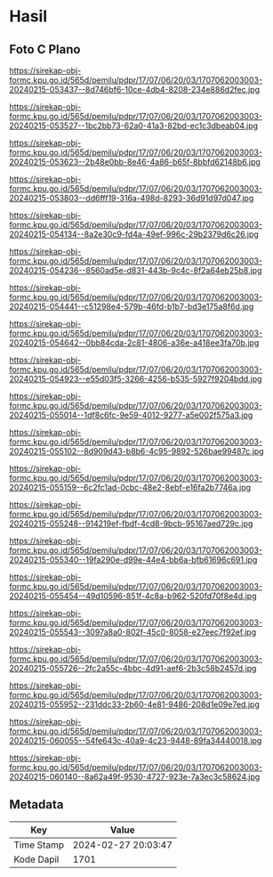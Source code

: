 # Hasil

## Foto C Plano

https://sirekap-obj-formc.kpu.go.id/565d/pemilu/pdpr/17/07/06/20/03/1707062003003-20240215-053437--8d746bf6-10ce-4db4-8208-234e886d2fec.jpg

https://sirekap-obj-formc.kpu.go.id/565d/pemilu/pdpr/17/07/06/20/03/1707062003003-20240215-053527--1bc2bb73-62a0-41a3-82bd-ec1c3dbeab04.jpg

https://sirekap-obj-formc.kpu.go.id/565d/pemilu/pdpr/17/07/06/20/03/1707062003003-20240215-053623--2b48e0bb-8e46-4a86-b65f-8bbfd62148b6.jpg

https://sirekap-obj-formc.kpu.go.id/565d/pemilu/pdpr/17/07/06/20/03/1707062003003-20240215-053803--dd6fff19-316a-498d-8293-36d91d97d047.jpg

https://sirekap-obj-formc.kpu.go.id/565d/pemilu/pdpr/17/07/06/20/03/1707062003003-20240215-054134--8a2e30c9-fd4a-49ef-996c-29b2379d6c26.jpg

https://sirekap-obj-formc.kpu.go.id/565d/pemilu/pdpr/17/07/06/20/03/1707062003003-20240215-054236--8560ad5e-d831-443b-9c4c-8f2a64eb25b8.jpg

https://sirekap-obj-formc.kpu.go.id/565d/pemilu/pdpr/17/07/06/20/03/1707062003003-20240215-054441--c51298e4-579b-46fd-b1b7-bd3e175a8f6d.jpg

https://sirekap-obj-formc.kpu.go.id/565d/pemilu/pdpr/17/07/06/20/03/1707062003003-20240215-054642--0bb84cda-2c81-4806-a36e-a418ee3fa70b.jpg

https://sirekap-obj-formc.kpu.go.id/565d/pemilu/pdpr/17/07/06/20/03/1707062003003-20240215-054923--e55d03f5-3266-4256-b535-5927f9204bdd.jpg

https://sirekap-obj-formc.kpu.go.id/565d/pemilu/pdpr/17/07/06/20/03/1707062003003-20240215-055014--1df8c6fc-9e59-4012-9277-a5e002f575a3.jpg

https://sirekap-obj-formc.kpu.go.id/565d/pemilu/pdpr/17/07/06/20/03/1707062003003-20240215-055102--8d909d43-b8b6-4c95-9892-526bae99487c.jpg

https://sirekap-obj-formc.kpu.go.id/565d/pemilu/pdpr/17/07/06/20/03/1707062003003-20240215-055159--6c2fc1ad-0cbc-48e2-8ebf-e16fa2b7746a.jpg

https://sirekap-obj-formc.kpu.go.id/565d/pemilu/pdpr/17/07/06/20/03/1707062003003-20240215-055248--914219ef-fbdf-4cd8-9bcb-95167aed729c.jpg

https://sirekap-obj-formc.kpu.go.id/565d/pemilu/pdpr/17/07/06/20/03/1707062003003-20240215-055340--19fa290e-d99e-44e4-bb6a-bfb61696c691.jpg

https://sirekap-obj-formc.kpu.go.id/565d/pemilu/pdpr/17/07/06/20/03/1707062003003-20240215-055454--49d10596-851f-4c8a-b962-520fd70f8e4d.jpg

https://sirekap-obj-formc.kpu.go.id/565d/pemilu/pdpr/17/07/06/20/03/1707062003003-20240215-055543--3097a8a0-802f-45c0-8058-e27eec7f92ef.jpg

https://sirekap-obj-formc.kpu.go.id/565d/pemilu/pdpr/17/07/06/20/03/1707062003003-20240215-055726--2fc2a55c-4bbc-4d91-aef6-2b3c58b2457d.jpg

https://sirekap-obj-formc.kpu.go.id/565d/pemilu/pdpr/17/07/06/20/03/1707062003003-20240215-055952--231ddc33-2b60-4e81-9486-208d1e09e7ed.jpg

https://sirekap-obj-formc.kpu.go.id/565d/pemilu/pdpr/17/07/06/20/03/1707062003003-20240215-060055--54fe643c-40a9-4c23-9448-89fa34440018.jpg

https://sirekap-obj-formc.kpu.go.id/565d/pemilu/pdpr/17/07/06/20/03/1707062003003-20240215-060140--8a62a49f-9530-4727-923e-7a3ec3c58624.jpg


## Metadata

| Key        | Value               |
| ---------- | ------------------- |
| Time Stamp | 2024-02-27 20:03:47 |
| Kode Dapil | 1701                |



